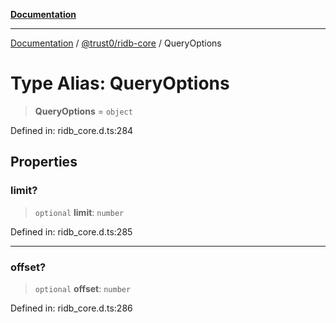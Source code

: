 [**Documentation**](../../../README.md)

***

[Documentation](../../../README.md) / [@trust0/ridb-core](../README.md) / QueryOptions

# Type Alias: QueryOptions

> **QueryOptions** = `object`

Defined in: ridb\_core.d.ts:284

## Properties

### limit?

> `optional` **limit**: `number`

Defined in: ridb\_core.d.ts:285

***

### offset?

> `optional` **offset**: `number`

Defined in: ridb\_core.d.ts:286
